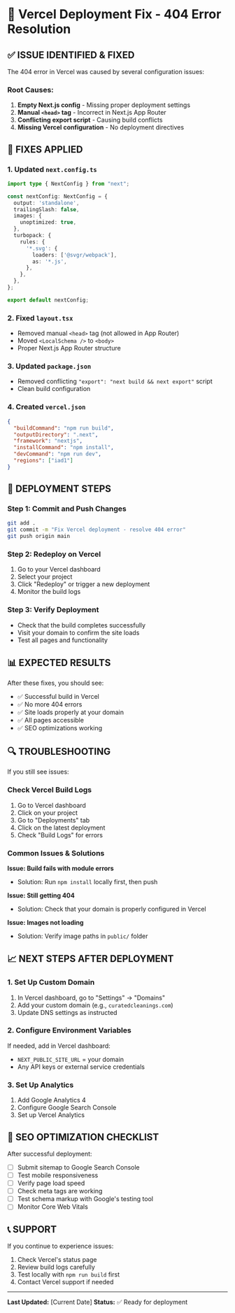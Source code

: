 # 🚀 Vercel Deployment Fix - 404 Error Resolution

## ✅ **ISSUE IDENTIFIED & FIXED**

The 404 error in Vercel was caused by several configuration issues:

### **Root Causes:**
1. **Empty Next.js config** - Missing proper deployment settings
2. **Manual `<head>` tag** - Incorrect in Next.js App Router
3. **Conflicting export script** - Causing build conflicts
4. **Missing Vercel configuration** - No deployment directives

## 🔧 **FIXES APPLIED**

### **1. Updated `next.config.ts`**
```typescript
import type { NextConfig } from "next";

const nextConfig: NextConfig = {
  output: 'standalone',
  trailingSlash: false,
  images: {
    unoptimized: true,
  },
  turbopack: {
    rules: {
      '*.svg': {
        loaders: ['@svgr/webpack'],
        as: '*.js',
      },
    },
  },
};

export default nextConfig;
```

### **2. Fixed `layout.tsx`**
- Removed manual `<head>` tag (not allowed in App Router)
- Moved `<LocalSchema />` to `<body>`
- Proper Next.js App Router structure

### **3. Updated `package.json`**
- Removed conflicting `"export": "next build && next export"` script
- Clean build configuration

### **4. Created `vercel.json`**
```json
{
  "buildCommand": "npm run build",
  "outputDirectory": ".next",
  "framework": "nextjs",
  "installCommand": "npm install",
  "devCommand": "npm run dev",
  "regions": ["iad1"]
}
```

## 🚀 **DEPLOYMENT STEPS**

### **Step 1: Commit and Push Changes**
```bash
git add .
git commit -m "Fix Vercel deployment - resolve 404 error"
git push origin main
```

### **Step 2: Redeploy on Vercel**
1. Go to your Vercel dashboard
2. Select your project
3. Click "Redeploy" or trigger a new deployment
4. Monitor the build logs

### **Step 3: Verify Deployment**
- Check that the build completes successfully
- Visit your domain to confirm the site loads
- Test all pages and functionality

## 📊 **EXPECTED RESULTS**

After these fixes, you should see:
- ✅ Successful build in Vercel
- ✅ No more 404 errors
- ✅ Site loads properly at your domain
- ✅ All pages accessible
- ✅ SEO optimizations working

## 🔍 **TROUBLESHOOTING**

If you still see issues:

### **Check Vercel Build Logs**
1. Go to Vercel dashboard
2. Click on your project
3. Go to "Deployments" tab
4. Click on the latest deployment
5. Check "Build Logs" for errors

### **Common Issues & Solutions**

**Issue: Build fails with module errors**
- Solution: Run `npm install` locally first, then push

**Issue: Still getting 404**
- Solution: Check that your domain is properly configured in Vercel

**Issue: Images not loading**
- Solution: Verify image paths in `public/` folder

## 📈 **NEXT STEPS AFTER DEPLOYMENT**

### **1. Set Up Custom Domain**
1. In Vercel dashboard, go to "Settings" → "Domains"
2. Add your custom domain (e.g., `curatedcleanings.com`)
3. Update DNS settings as instructed

### **2. Configure Environment Variables**
If needed, add in Vercel dashboard:
- `NEXT_PUBLIC_SITE_URL` = your domain
- Any API keys or external service credentials

### **3. Set Up Analytics**
1. Add Google Analytics 4
2. Configure Google Search Console
3. Set up Vercel Analytics

## 🎯 **SEO OPTIMIZATION CHECKLIST**

After successful deployment:
- [ ] Submit sitemap to Google Search Console
- [ ] Test mobile responsiveness
- [ ] Verify page load speed
- [ ] Check meta tags are working
- [ ] Test schema markup with Google's testing tool
- [ ] Monitor Core Web Vitals

## 📞 **SUPPORT**

If you continue to experience issues:
1. Check Vercel's status page
2. Review build logs carefully
3. Test locally with `npm run build` first
4. Contact Vercel support if needed

---

**Last Updated:** [Current Date]
**Status:** ✅ Ready for deployment 